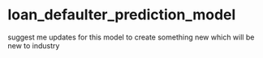 # loan_defaulter_prediction_model
suggest me updates for this model to create something new which will be new to industry
